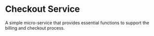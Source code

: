 # Checkout Service

A simple micro-service that provides essential functions to support the billing and checkout process.
